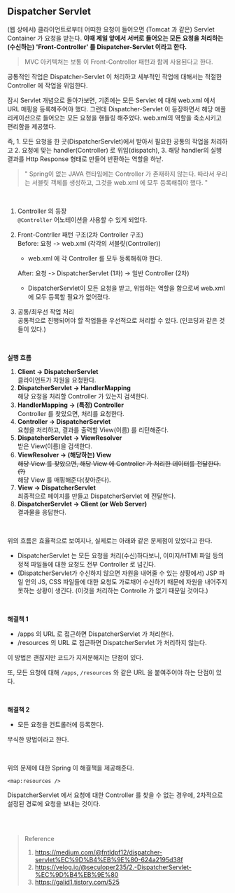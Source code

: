 ## Dispatcher Servlet

(웹 상에서) 클라이언트로부터 어떠한 요청이 들어오면 (Tomcat 과 같은) Servlet Container 가 요청을 받는다. **이때 제일 앞에서 서버로 들어오는 모든 요청을 처리하는(수신하는) 'Front-Controller' 를 Dispatcher-Servlet 이라고 한다.**

> MVC 아키텍쳐는 보통 이 Front-Controller 패턴과 함께 사용된다고 한다.

공통적인 작업은 Dispatcher-Servlet 이 처리하고 세부적인 작업에 대해서는 적절한 Controller 에 작업을 위임한다.

잠시 Servlet 개념으로 돌아가보면, 기존에는 모든 Servlet 에 대해 web.xml 에서 URL 매핑을 등록해주어야 했다. 그런데 Dispatcher-Servlet 이 등장하면서 해당 애플리케이션으로 들어오는 모든 요청을 핸들링 해주었다. web.xml의 역할을 축소시키고 편리함을 제공했다.

즉, 1. 모든 요청을 한 곳(DispatcherServlet)에서 받아서 필요한 공통의 작업을 처리하고 2. 요청에 맞는 handler(Controller) 로 위임(dispatch), 3. 해당 handler의 실행 결과를 Http Response 형태로 만들어 반환하는 역할을 하낟.

> " Spring이 없는 JAVA 런타임에는 Controller 가 존재하지 않는다. 따라서 우리는 서블릿 객체를 생성하고, 그것을 web.xml 에 모두 등록해줘야 했다. "

<br>

1. Controller 의 등장<br>
   `@Controller` 어노테이션을 사용할 수 있게 되었다.
2. Front-Contrller 패턴 구조(2차 Controller 구조)<br>
   Before: 요청 -> web.xml (각각의 서블릿(Controller))<br>
    - web.xml 에 각 Controller 를 모두 등록해줘야 한다.<br>
  
   After: 요청 -> DispatcherServlet (1차) -> 일반 Controller (2차)<br>
    - DispatcherServlet이 모든 요청을 받고, 위임하는 역할을 함으로써 web.xml 에 모두 등록할 필요가 없어졌다.
3. 공통/최우선 작업 처리<br>
   공통적으로 진행되어야 할 작업들을 우선적으로 처리할 수 있다. (인코딩과 같은 것들이 있다.)

<br>

**실행 흐름**

1. **Client -> DispatcherServlet**<br>
   클라이언트가 자원을 요청한다.
2. **DispatcherServlet -> HandlerMapping**<br>
   해당 요청을 처리할 Controller 가 있는지 검색한다.
3. **HandlerMapping -> (특정) Controller**<br>
   Controller 를 찾았으면, 처리를 요청한다.
4. **Controller -> DispatcherServlet**<br>
   요청을 처리하고, 결과를 출력할 View(이름) 를 리턴해준다.
5. **DispatcherServlet -> ViewResolver**<br>
   받은 View(이름)을 검색한다.
6. **ViewResolver -> (해당하는) View**<br>
   ~~해당 View 를 찾았으면, 해당 View 에 Controller 가 처리한 데이터를 전달한다. (?)~~<br>
   해당 View 를 매핑해준다(찾아준다).
7. **View -> DispatcherServlet**<br>
   최종적으로 페이지를 만들고 DispatcherServlet 에 전달한다.
8. **DispatcherServlet -> Client (or Web Server)**<br>
   결과물을 응답한다.

<br>

위의 흐름은 효율적으로 보여지나, 실제로는 아래와 같은 문제점이 있었다고 한다.

- DispatcherServlet 는 모든 요청을 처리(수신)하다보니, 이미지/HTMl 파일 등의 정적 파일들에 대한 요청도 전부 Controller 로 넘긴다.
- (DispatcherServlet가 수신하지 않으면 자원을 내어줄 수 있는 상황에서) JSP 파일 안의 JS, CSS 파일들에 대한 요청도 가로채어 수신하기 때문에 자원을 내어주지 못하는 상황이 생긴다. (이것을 처리하는 Controlle 가 없기 때문일 것이다.)

<br>

**해결책 1**
- /apps 의 URL 로 접근하면 DispatcherServlet 가 처리한다.
- /resources 의 URL 로 접근하면 DispatcherServlet 가 처리하지 않는다.

이 방법은 괜찮지만 코드가 지저분해지는 단점이 있다. 

또, 모든 요청에 대해 `/apps`, `/resources` 와 같은 URL 을 붙여주어야 하는 단점이 있다.

<br>

**해결책 2**
- 모든 요청을 컨트롤러에 등록한다. 

무식한 방법이라고 한다.

<br>

위의 문제에 대한 Spring 이 해결책을 제공해준다.

`<map:resources />` 

DispatcherServlet 에서 요청에 대한 Controller 를 찾을 수 없는 경우에, 2차적으로 설정된 경로에 요청을 보내는 것이다.


<br><br>

>Reference
>1. https://medium.com/@fntldpf12/dispatcher-servlet%EC%9D%B4%EB%9E%80-624a2195d38f
> 2. https://velog.io/@seculoper235/2.-DispatcherServlet-%EC%9D%B4%EB%9E%80
> 3. https://galid1.tistory.com/525